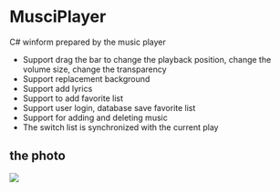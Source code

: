 # MusciPlayer
C# winform prepared by the music player
* Support drag the bar to change the playback position, change the volume size, change the transparency
* Support replacement background
* Support add lyrics
* Support to add favorite list
* Support user login, database save favorite list
* Support for adding and deleting music
* The switch list is synchronized with the current play
## the photo
![](https://github.com/myobot/MusciPlayer/blob/master/image/1.png)
